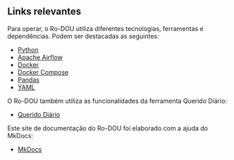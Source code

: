 ## Links relevantes

Para operar, o Ro-DOU utiliza diferentes tecnologias, ferramentas e dependências. Podem ser destacadas as seguintes:

* [Python](https://docs.python.org/)
* [Apache Airflow](https://airflow.apache.org/docs/)
* [Docker](https://docs.docker.com/)
* [Docker Compose](https://docs.docker.com/compose/)
* [Pandas](https://pandas.pydata.org/docs/)
* [YAML](https://yaml.org/)

O Ro-DOU também utiliza as funcionalidades da ferramenta Querido Diário:

* [Querido Diário](https://docs.queridodiario.ok.org.br/pt-br/latest/)

Este site de documentação do Ro-DOU foi elaborado com a ajuda do MkDocs:

* [MkDocs](https://www.mkdocs.org/)


